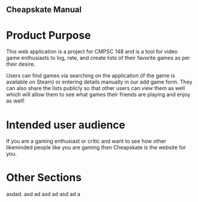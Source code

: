 ## Cheapskate Manual

# Product Purpose

This web application is a project for CMPSC 148 and is a tool for video game enthusiasts to log, rate, and create lists of their favorite games as per their desire. 

Users can find games via searching on the application (if the game is available on Steam) or entering details manually in our add game form. They can also share the lists publicly so that other users can view them as well which will allow them to see what games their friends are playing and enjoy as well!


# Intended user audience

If you are a gaming enthusiast or critic and want to see how other likeminded people like you are gaming then Cheapskate is the website for you.



# Other Sections

 asdad. asd ad asd ad asd ad a

